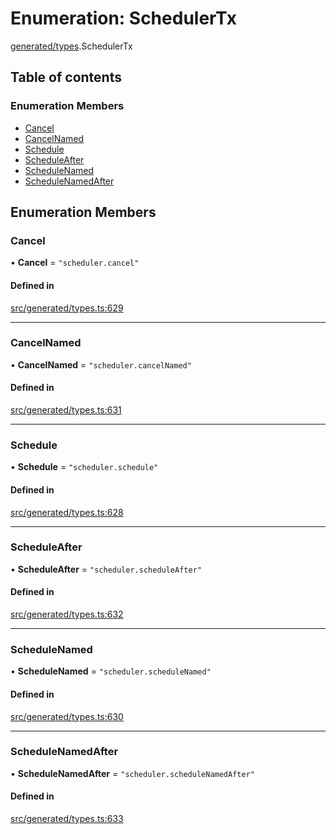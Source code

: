 # Enumeration: SchedulerTx

[generated/types](../wiki/generated.types).SchedulerTx

## Table of contents

### Enumeration Members

- [Cancel](../wiki/generated.types.SchedulerTx#cancel)
- [CancelNamed](../wiki/generated.types.SchedulerTx#cancelnamed)
- [Schedule](../wiki/generated.types.SchedulerTx#schedule)
- [ScheduleAfter](../wiki/generated.types.SchedulerTx#scheduleafter)
- [ScheduleNamed](../wiki/generated.types.SchedulerTx#schedulenamed)
- [ScheduleNamedAfter](../wiki/generated.types.SchedulerTx#schedulenamedafter)

## Enumeration Members

### Cancel

• **Cancel** = ``"scheduler.cancel"``

#### Defined in

[src/generated/types.ts:629](https://github.com/PolymeshAssociation/polymesh-private-sdk/blob/2c6aa0b4/src/generated/types.ts#L629)

___

### CancelNamed

• **CancelNamed** = ``"scheduler.cancelNamed"``

#### Defined in

[src/generated/types.ts:631](https://github.com/PolymeshAssociation/polymesh-private-sdk/blob/2c6aa0b4/src/generated/types.ts#L631)

___

### Schedule

• **Schedule** = ``"scheduler.schedule"``

#### Defined in

[src/generated/types.ts:628](https://github.com/PolymeshAssociation/polymesh-private-sdk/blob/2c6aa0b4/src/generated/types.ts#L628)

___

### ScheduleAfter

• **ScheduleAfter** = ``"scheduler.scheduleAfter"``

#### Defined in

[src/generated/types.ts:632](https://github.com/PolymeshAssociation/polymesh-private-sdk/blob/2c6aa0b4/src/generated/types.ts#L632)

___

### ScheduleNamed

• **ScheduleNamed** = ``"scheduler.scheduleNamed"``

#### Defined in

[src/generated/types.ts:630](https://github.com/PolymeshAssociation/polymesh-private-sdk/blob/2c6aa0b4/src/generated/types.ts#L630)

___

### ScheduleNamedAfter

• **ScheduleNamedAfter** = ``"scheduler.scheduleNamedAfter"``

#### Defined in

[src/generated/types.ts:633](https://github.com/PolymeshAssociation/polymesh-private-sdk/blob/2c6aa0b4/src/generated/types.ts#L633)
